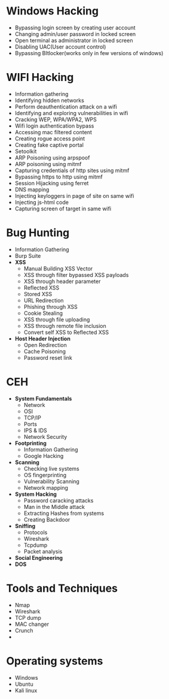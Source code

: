 # Windows Hacking
  * Bypassing login screen by creating user account
  * Changing admin/user password in locked screen
  * Open terminal as administrator in locked screen
  * Disabling UAC(User account control)
  * Bypassing BItlocker(works only in few versions of windows)

# WIFI Hacking
  * Information gathering
  * Identifying hidden networks
  * Perform deauthentication attack on a wifi
  * Identifying and exploring vulnerabilities in wifi
  * Cracking WEP, WPA/WPA2, WPS
  * Wifi login authentication bypass
  * Accessing mac filtered content
  * Creating rogue access point
  * Creating fake captive portal
  * Setoolkit
  * ARP Poisoning using arpspoof
  * ARP poisoning using mitmf
  * Capturing credentials of http sites using mitmf
  * Bypassing https to http using mitmf
  * Session Hijacking using ferret
  * DNS mapping
  * Injecting keyloggers in page of site on same wifi
  * Injecting js-html code
  * Capturing screen of target in same wifi




# Bug Hunting  
  * Information Gathering  
  * Burp Suite  
  * **XSS**  
     * Manual Building XSS Vector  
     * XSS through filter bypassed XSS payloads  
     * XSS through header parameter  
     * Reflected XSS  
     * Stored XSS  
     * URL Redirection  
     * Phishing through XSS  
     * Cookie Stealing  
     * XSS through file uploading  
     * XSS through remote file inclusion  
     * Convert self XSS to Reflected XSS  
  * **Host Header Injection**
     * Open Redirection
     * Cache Poisoning
     * Password reset link
     
# CEH 
  * **System Fundamentals**
     * Network 
     * OSI
     * TCP/IP
     * Ports 
     * IPS & IDS
     * Network Security
  * **Footprinting** 
     * Information Gathering
     * Google Hacking 
  * **Scanning**
     * Checking live systems
     * OS fingerprinting
     * Vulnerability Scanning
     * Network mapping
  * **System Hacking**
     * Password caracking attacks
     * Man in the Middle attack
     * Extracting Hashes from systems
     * Creating Backdoor
  * **Sniffing**
     * Protocols
     * Wireshark
     * Tcpdump
     * Packet analysis
  * **Social Engineering**
  * **DOS**



# Tools and Techniques
  * Nmap
  * Wireshark
  * TCP dump
  * MAC changer
  * Crunch
  * 




# Operating systems
  * Windows
  * Ubuntu
  * Kali linux
